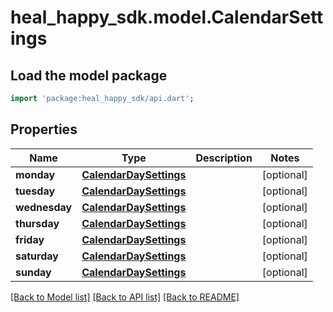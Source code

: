 # heal_happy_sdk.model.CalendarSettings

## Load the model package
```dart
import 'package:heal_happy_sdk/api.dart';
```

## Properties
Name | Type | Description | Notes
------------ | ------------- | ------------- | -------------
**monday** | [**CalendarDaySettings**](CalendarDaySettings.md) |  | [optional] 
**tuesday** | [**CalendarDaySettings**](CalendarDaySettings.md) |  | [optional] 
**wednesday** | [**CalendarDaySettings**](CalendarDaySettings.md) |  | [optional] 
**thursday** | [**CalendarDaySettings**](CalendarDaySettings.md) |  | [optional] 
**friday** | [**CalendarDaySettings**](CalendarDaySettings.md) |  | [optional] 
**saturday** | [**CalendarDaySettings**](CalendarDaySettings.md) |  | [optional] 
**sunday** | [**CalendarDaySettings**](CalendarDaySettings.md) |  | [optional] 

[[Back to Model list]](../README.md#documentation-for-models) [[Back to API list]](../README.md#documentation-for-api-endpoints) [[Back to README]](../README.md)


